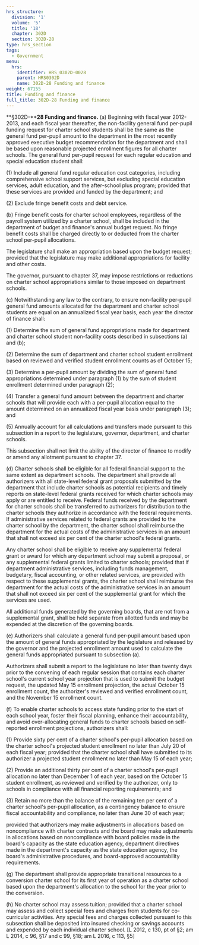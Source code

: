 ```yaml
---
hrs_structure:
  division: '1'
  volume: '5'
  title: '18'
  chapter: 302D
  section: 302D-28
type: hrs_section
tags:
  - Government
menu:
  hrs:
    identifier: HRS_0302D-0028
    parent: HRS0302D
    name: 302D-28 Funding and finance
weight: 67155
title: Funding and finance
full_title: 302D-28 Funding and finance
---
```

**§302D-****28 Funding and finance.** (a) Beginning with fiscal year 2012-2013, and each fiscal year thereafter, the non-facility general fund per-pupil funding request for charter school students shall be the same as the general fund per-pupil amount to the department in the most recently approved executive budget recommendation for the department and shall be based upon reasonable projected enrollment figures for all charter schools. The general fund per-pupil request for each regular education and special education student shall:

(1) Include all general fund regular education cost categories, including comprehensive school support services, but excluding special education services, adult education, and the after-school plus program; provided that these services are provided and funded by the department; and

(2) Exclude fringe benefit costs and debt service.

(b) Fringe benefit costs for charter school employees, regardless of the payroll system utilized by a charter school, shall be included in the department of budget and finance's annual budget request. No fringe benefit costs shall be charged directly to or deducted from the charter school per-pupil allocations.

The legislature shall make an appropriation based upon the budget request; provided that the legislature may make additional appropriations for facility and other costs.

The governor, pursuant to chapter 37, may impose restrictions or reductions on charter school appropriations similar to those imposed on department schools.

(c) Notwithstanding any law to the contrary, to ensure non-facility per-pupil general fund amounts allocated for the department and charter school students are equal on an annualized fiscal year basis, each year the director of finance shall:

(1) Determine the sum of general fund appropriations made for department and charter school student non-facility costs described in subsections (a) and (b);

(2) Determine the sum of department and charter school student enrollment based on reviewed and verified student enrollment counts as of October 15;

(3) Determine a per-pupil amount by dividing the sum of general fund appropriations determined under paragraph (1) by the sum of student enrollment determined under paragraph (2);

(4) Transfer a general fund amount between the department and charter schools that will provide each with a per-pupil allocation equal to the amount determined on an annualized fiscal year basis under paragraph (3); and

(5) Annually account for all calculations and transfers made pursuant to this subsection in a report to the legislature, governor, department, and charter schools.

This subsection shall not limit the ability of the director of finance to modify or amend any allotment pursuant to chapter 37.

(d) Charter schools shall be eligible for all federal financial support to the same extent as department schools. The department shall provide all authorizers with all state-level federal grant proposals submitted by the department that include charter schools as potential recipients and timely reports on state-level federal grants received for which charter schools may apply or are entitled to receive. Federal funds received by the department for charter schools shall be transferred to authorizers for distribution to the charter schools they authorize in accordance with the federal requirements. If administrative services related to federal grants are provided to the charter school by the department, the charter school shall reimburse the department for the actual costs of the administrative services in an amount that shall not exceed six per cent of the charter school's federal grants.

Any charter school shall be eligible to receive any supplemental federal grant or award for which any department school may submit a proposal, or any supplemental federal grants limited to charter schools; provided that if department administrative services, including funds management, budgetary, fiscal accounting, or other related services, are provided with respect to these supplemental grants, the charter school shall reimburse the department for the actual costs of the administrative services in an amount that shall not exceed six per cent of the supplemental grant for which the services are used.

All additional funds generated by the governing boards, that are not from a supplemental grant, shall be held separate from allotted funds and may be expended at the discretion of the governing boards.

(e) Authorizers shall calculate a general fund per-pupil amount based upon the amount of general funds appropriated by the legislature and released by the governor and the projected enrollment amount used to calculate the general funds appropriated pursuant to subsection (a).

Authorizers shall submit a report to the legislature no later than twenty days prior to the convening of each regular session that contains each charter school's current school year projection that is used to submit the budget request, the updated May 15 enrollment projection, the actual October 15 enrollment count, the authorizer's reviewed and verified enrollment count, and the November 15 enrollment count.

(f) To enable charter schools to access state funding prior to the start of each school year, foster their fiscal planning, enhance their accountability, and avoid over-allocating general funds to charter schools based on self-reported enrollment projections, authorizers shall:

(1) Provide sixty per cent of a charter school's per-pupil allocation based on the charter school's projected student enrollment no later than July 20 of each fiscal year; provided that the charter school shall have submitted to its authorizer a projected student enrollment no later than May 15 of each year;

(2) Provide an additional thirty per cent of a charter school's per-pupil allocation no later than December 1 of each year, based on the October 15 student enrollment, as reviewed and verified by the authorizer, only to schools in compliance with all financial reporting requirements; and

(3) Retain no more than the balance of the remaining ten per cent of a charter school's per-pupil allocation, as a contingency balance to ensure fiscal accountability and compliance, no later than June 30 of each year;

provided that authorizers may make adjustments in allocations based on noncompliance with charter contracts and the board may make adjustments in allocations based on noncompliance with board policies made in the board's capacity as the state education agency, department directives made in the department's capacity as the state education agency, the board's administrative procedures, and board-approved accountability requirements.

(g) The department shall provide appropriate transitional resources to a conversion charter school for its first year of operation as a charter school based upon the department's allocation to the school for the year prior to the conversion.

(h) No charter school may assess tuition; provided that a charter school may assess and collect special fees and charges from students for co-curricular activities. Any special fees and charges collected pursuant to this subsection shall be deposited into insured checking or savings accounts and expended by each individual charter school. [L 2012, c 130, pt of §2; am L 2014, c 96, §17 and c 99, §18; am L 2016, c 113, §5]